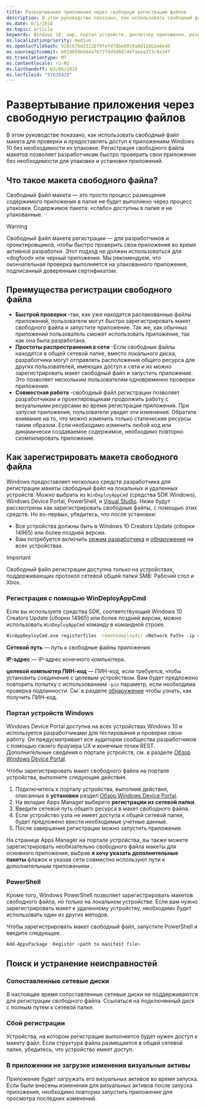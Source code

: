 ```yaml
---
title: Развертывание приложения через свободную регистрацию файлов
description: В этом руководстве показано, как использовать свободный файл макета для проверки и предоставлять доступ к приложениям Windows 10 без необходимости их упаковке.
ms.date: 6/1/2018
ms.topic: article
keywords: Windows 10, uwp, портал устройств, диспетчер приложения, развертывания, пакет sdk
ms.localizationpriority: medium
ms.openlocfilehash: 928c07bd23228f0fefd78be6019a0d116b2e6e4b
ms.sourcegitcommit: b034650b684a767274d5d88746faeea373c8e34f
ms.translationtype: MT
ms.contentlocale: ru-RU
ms.lasthandoff: 03/06/2019
ms.locfileid: "57635429"
---
```

# <a name="deploy-an-app-through-loose-file-registration"></a>Развертывание приложения через свободную регистрацию файлов 

В этом руководстве показано, как использовать свободный файл макета для проверки и предоставлять доступ к приложениям Windows 10 без необходимости их упаковке. Регистрация свободного файла макетов позволяет разработчикам быстро проверить свои приложения без необходимости для упаковки и установки приложений. 

## <a name="what-is-a-loose-file-layout"></a>Что такое макета свободного файла?

Свободный файл макета — это просто процесс размещения содержимого приложения в папке не будет выполнено через процесс упаковки. Содержимое пакета: «слабо» доступны в папке и не упакованные. 

> [!WARNING]
> Свободный файл макета регистрации — для разработчиков и проектировщиков, чтобы быстро проверить свои приложения во время активной разработки. Этот подход не должен использоваться для «dogfood» или черный приложения. Мы рекомендуем, что окончательная проверка выполняется на упакованного приложения, подписанный доверенным сертификатом. 

## <a name="advantages-of-loose-file-registration"></a>Преимущества регистрации свободного файла

- **Быстрой проверки** -так, как уже находятся распакованные файлы приложений, пользователи могут быстро зарегистрировать макет свободного файла и запустите приложение. Так же, как обычных приложений пользователь сможет использовать приложение, так как она была разработана. 
- **Простоты распространения в сети** -Если свободные файлы находятся в общей сетевой папке, вместо локального диска, разработчики могут отправлять расположения общего ресурса для других пользователей, имеющих доступ к сети и их можно зарегистрировать макет свободный файл и запустить приложение. Это позволяет нескольким пользователям одновременно проверки приложения. 
- **Совместная работа** -свободный файл регистрации позволяет разработчикам и проектировщикам продолжить работу с визуальными ресурсами во время регистрации приложения. При запуске приложения, пользователи увидят эти изменения. Обратите внимание на то, что можно изменить только статические ресурсы таким образом. Если необходимо изменить любой код или динамически создаваемое содержимое, необходимо повторно скомпилировать приложение.

## <a name="how-to-register-a-loose-file-layout"></a>Как зарегистрировать макета свободного файла

Windows предоставляет несколько средств разработчика для регистрации макеты свободный файл на локальных и удаленных устройств. Можно выбрать из `WinDeployAppCmd` (средства SDK Windows), Windows Device Portal, PowerShell, и [Visual Studio](https://docs.microsoft.com/windows/uwp/debug-test-perf/deploying-and-debugging-uwp-apps#register-layout-from-network). Ниже будут рассмотрены как зарегистрировать свободные файлы, с помощью этих средств. Но во-первых, убедитесь, что после установки:

- Все устройства должны быть в Windows 10 Creators Update (сборки 14965) или более поздней версии.
- Вам потребуется включить [режим разработчика](https://msdn.microsoft.com/windows/uwp/get-started/enable-your-device-for-development) и [обнаружения](https://docs.microsoft.com/en-us/windows/uwp/get-started/enable-your-device-for-development#device-discovery) на всех устройствах.

> [!IMPORTANT]
> Свободный файл регистрации доступна только на устройствах, поддерживающих протокол сетевой общей папки SMB: Рабочий стол и Xbox. 

### <a name="register-with-windeployappcmd"></a>Регистрация с помощью WinDeployAppCmd

Если вы используете средства SDK, соответствующий Windows 10 Creators Update (сборки 14965) или более поздней версии, можно использовать `WinDeployAppCmd` команду в командной строке.

```cmd
WinAppDeployCmd.exe registerfiles -remotedeploydir <Network Path> -ip <IP Address> -pin <target machine PIN>
```

**Сетевой путь** — путь к свободные файлы приложения.

**IP-адрес** — IP-адрес конечного компьютера.

**целевой компьютер ПИН-код** — ПИН-код, если требуется, чтобы установить соединение с целевым устройством. Вам будет предложено повторить попытку с использованием `-pin` параметр, если необходима проверка подлинности. См. в разделе [обнаружения](https://docs.microsoft.com/windows/uwp/get-started/enable-your-device-for-development#device-discovery) чтобы узнать, как получить ПИН-код.

### <a name="windows-device-portal"></a>Портал устройств Windows

Windows Device Portal доступна на всех устройствах Windows 10 и используется разработчиками для тестирования и проверки свою работу. Он предусматривает все аудитории сообщества разработчиков с помощью своего браузера UX и конечные точки REST. Дополнительные сведения о портале устройств, см. в разделе [Обзор Windows Device Portal](device-portal.md).

Чтобы зарегистрировать макет свободного файла на портале устройства, выполните следующие действия.

1. Подключитесь к порталу устройства, выполнив действия, описанные в **установки** раздел [Обзор Windows Device Portal](device-portal.md).
1. На вкладке Apps Manager выберите **регистрации из сетевой папки**.
1. Введите сетевой путь общего ресурса в макет свободного файла. 
1. Если устройство узла не имеет доступа к общей сетевой папке, будет предложено ввести необходимые учетные данные.
1. После завершения регистрации можно запустить приложение.

На странице Apps Manager на портале устройства, вы также можете зарегистрировать необязательно свободного файла макеты для основного приложения, выбрав **я хочу указать дополнительные пакеты** флажок и указав сети совместно используют пути к дополнительным приложениям . 

### <a name="powershell"></a>PowerShell 

Кроме того, Windows PowerShell позволяет зарегистрировать макетов свободного файла, но только на локальном устройстве. Если вам нужно зарегистрировать макет к удаленному устройству, необходимо будет использовать один из других методов. 

Чтобы зарегистрировать макет свободный файл, запустите PowerShell и введите следующее.

```PowerShell
Add-AppxPackage -Register <path to manifest file>
```

## <a name="troubleshooting"></a>Поиск и устранение неисправностей

### <a name="mapped-network-drives"></a>Сопоставленные сетевые диски
В настоящее время сопоставленные сетевые диски не поддерживаются для регистрации свободного файла. Ссылаться на подключенный диск с полным путем к сетевой папке.

### <a name="registration-failure"></a>Сбой регистрации
Устройства, на котором регистрация выполняется будет нужен доступ к макету файл. Если структура файла размещается в общей сетевой папке, убедитесь, что устройство имеет доступ. 

### <a name="modifications-to-visual-assets-arent-being-loaded-in-the-app"></a>В приложении не загрузке изменения визуальные активы 
Приложение будет загружать его визуальных активов во время запуска. Если были внесены изменения для визуальных активов после запуска приложения, необходимо повторно запустить приложение для просмотра последних изменений.
